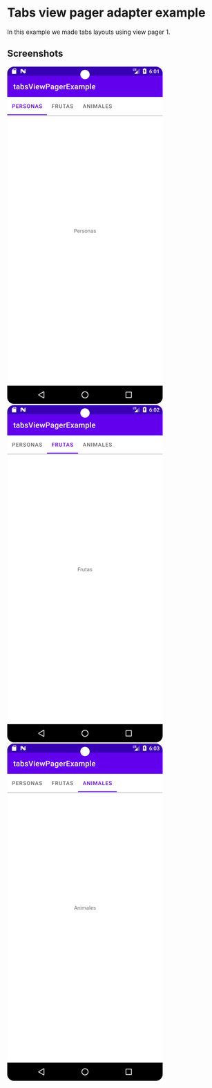 # Tabs view pager adapter example
In this example we made tabs layouts using view pager 1.
## Screenshots
![Ejemmplo toolbar con tabs y fragments, se ve el fragment person](screenshots/tab_persons.png)
![Ejemmplo toolbar con tabs y fragments, se ve el fragment fruits](screenshots/tab_fruits.png)
![Ejemmplo toolbar con tabs y fragments, se ve el fragment animals](screenshots/tab_animals.png)